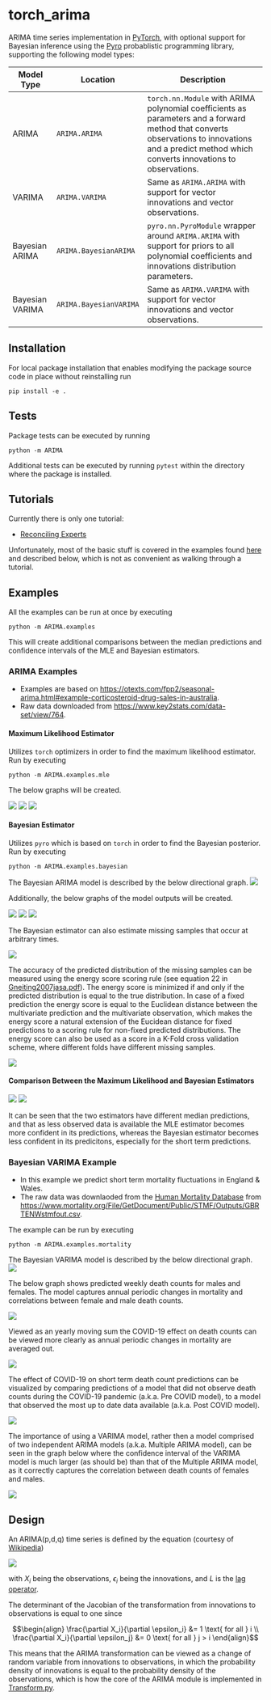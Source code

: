 # torch_arima

ARIMA time series implementation in [PyTorch](https://github.com/pytorch/pytorch), with optional support for Bayesian inference using the [Pyro](https://github.com/pyro-ppl/pyro) probablistic programming library, supporting the following model types:

| Model Type | Location | Description |
|-|-|-|
| ARIMA | `ARIMA.ARIMA` | `torch.nn.Module` with ARIMA polynomial coefficients as parameters and a forward method that converts observations to innovations and a predict method which converts innovations to observations. |
| VARIMA | `ARIMA.VARIMA` | Same as `ARIMA.ARIMA` with support for vector innovations and vector observations. |
| Bayesian ARIMA | `ARIMA.BayesianARIMA` | `pyro.nn.PyroModule` wrapper around `ARIMA.ARIMA` with support for priors to all polynomial coefficients and innovations distribution parameters. |
| Bayesian VARIMA | `ARIMA.BayesianVARIMA` | Same as `ARIMA.VARIMA` with support for vector innovations and vector observations.|

## Installation

For local package installation that enables modifying the package source code in place without reinstalling run

```
pip install -e .
```

## Tests

Package tests can be executed by running

```
python -m ARIMA
```

Additional tests can be executed by running `pytest` within the directory where the package is installed.

## Tutorials

Currently there is only one tutorial:
- [Reconciling Experts](/ARIMA/tutorials/reconciling_experts.ipynb)

Unfortunately, most of the basic stuff is covered in the examples found [here](/ARIMA/examples) and described below, which is not as convenient as walking through a tutorial.

## Examples

All the examples can be run at once by executing

```
python -m ARIMA.examples
```

This will create additional comparisons between the median predictions and confidence intervals of the MLE and Bayesian estimators.

### ARIMA Examples

- Examples are based on https://otexts.com/fpp2/seasonal-arima.html#example-corticosteroid-drug-sales-in-australia.
- Raw data downloaded from https://www.key2stats.com/data-set/view/764.

#### Maximum Likelihood Estimator

Utilizes `torch` optimizers in order to find the maximum likelihood estimator. Run by executing

```
python -m ARIMA.examples.mle
```

<a name="mle_example"></a>
The below graphs will be created.

![](/ARIMA/examples/plots/mle_example.png)
<a name="mle_example_span"></a>
![](/ARIMA/examples/plots/mle_example_span.png)
<a name="mle_example_span_ci"></a>
![](/ARIMA/examples/plots/mle_example_span_ci.png)

#### Bayesian Estimator

Utilizes `pyro` which is based on `torch` in order to find the Bayesian posterior. Run by executing

```
python -m ARIMA.examples.bayesian
```

<a name="bayesian_example"></a>
The Bayesian ARIMA model is described by the below directional graph.
![](/ARIMA/examples/plots/bayesian_model.png)

Additionally, the below graphs of the model outputs will be created.

![](/ARIMA/examples/plots/bayesian_example.png)
<a name="bayesian_example_span"></a>
![](/ARIMA/examples/plots/bayesian_example_span.png)
<a name="bayesian_example_span_ci"></a>
![](/ARIMA/examples/plots/bayesian_example_span_ci.png)

<a name="bayesian_example_missing"></a>
The Bayesian estimator can also estimate missing samples that occur at arbitrary times.

![](/ARIMA/examples/plots/bayesian_example_missing.png)

<a name="bayesian_example_missing_ci"></a>
The accuracy of the predicted distribution of the missing samples can be measured using the energy score scoring rule (see equation 22 in [Gneiting2007jasa.pdf](https://sites.stat.washington.edu/raftery/Research/PDF/Gneiting2007jasa.pdf)). The energy score is minimized if and only if the predicted distribution is equal
to the true distribution. In case of a fixed prediction the energy score is equal to the Euclidean distance between the multivariate prediction and the
multivariate observation, which makes the energy score a natural extension of the Eucidean distance for fixed predictions to a scoring rule for non-fixed predicted distributions.
The energy score can also be used as a score in a K-Fold cross validation scheme, where different folds have different missing samples.

![](/ARIMA/examples/plots/bayesian_example_missing_ci.png)

#### Comparison Between the Maximum Likelihood and Bayesian Estimators

<a name="compare_example_median"></a>
![](/ARIMA/examples/plots/compare_example_median.png)
<a name="compare_example_span_ci"></a>
![](/ARIMA/examples/plots/compare_example_span_ci.png)

It can be seen that the two estimators have different median predictions, and that as less observed data is available the MLE estimator becomes more confident in its predictions, whereas the Bayesian estimator becomes less confident in its predicitons, especially for the short term predictions.

### Bayesian VARIMA Example

- In this example we predict short term mortality fluctuations in England & Wales.
- The raw data was downlaoded from the [Human Mortality Database](https://www.mortality.org) from https://www.mortality.org/File/GetDocument/Public/STMF/Outputs/GBRTENWstmfout.csv.

The example can be run by executing

```
python -m ARIMA.examples.mortality
```

<a name="mortality_example_monthly"></a>
The Bayesian VARIMA model is described by the below directional graph.
![](/ARIMA/examples/plots/mortality_model.png)

The below graph shows predicted weekly death counts for males and females. The model captures annual periodic changes in mortality and correlations between female and male death counts.

![](/ARIMA/examples/plots/mortality_example_monthly.png)

<a name="mortality_example_yearly"></a>
Viewed as an yearly moving sum the COVID-19 effect on death counts can be viewed more clearly as annual periodic changes in mortality are averaged out.

![](/ARIMA/examples/plots/mortality_example_yearly.png)

<a name="mortality_example_yearly_pre_post_covid"></a>
The effect of COVID-19 on short term death count predictions can be visualized by comparing predictions of a model that did not observe death counts during the COVID-19 pandemic (a.k.a. Pre COVID model), to a model that observed the most up to date data available (a.k.a. Post COVID model).

![](/ARIMA/examples/plots/mortality_example_yearly_pre_post_covid.png)

<a name="mortality_example_yearly_total"></a>
The importance of using a VARIMA model, rather then a model comprised of two independent ARIMA models (a.k.a. Multiple ARIMA model), can be seen in the graph below where the confidence interval of the VARIMA model is much larger (as should be) than that of the Multiple ARIMA model, as it correctly captures the correlation between death counts of females and males.

![](/ARIMA/examples/plots/mortality_example_yearly_total.png)

## Design

An ARIMA(p,d,q) time series is defined by the equation (courtesy of [Wikipedia](https://en.wikipedia.org/wiki/Autoregressive_integrated_moving_average))

<img src="https://wikimedia.org/api/rest_v1/media/math/render/svg/12cc5e99bc1595494ef8219d70b304784e3933d0">

with $X_i$ being the observations, $\epsilon_i$ being the innovations, and $L$ is the [lag operator](https://en.wikipedia.org/wiki/Lag_operator).

The determinant of the Jacobian of the transformation from innovations to observations is equal to one since

```math
\begin{align}
\frac{\partial X_i}{\partial \epsilon_i} &= 1 \text{  for all  } i \\
\frac{\partial X_i}{\partial \epsilon_j} &= 0 \text{  for all  } j > i
\end{align}
```

This means that the ARIMA transformation can be viewed as a change of random variable from innovations to observations, in which the probability density of innovations is equal to the probability density of the observations, which is how the core of the ARIMA module is implemented in [Transform.py](/ARIMA/Transform.py).

